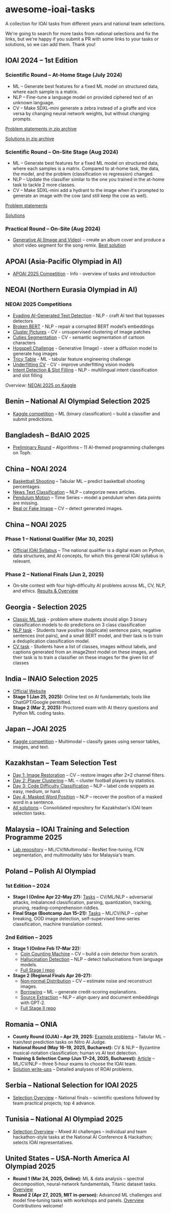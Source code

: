 # awesome-ioai-tasks
A collection for IOAI tasks from different years and national team selections.

We're going to search for more tasks from national selections and fix the links, but we're happy if you submit a PR with some links to your tasks or solutions, so we can add them. Thank you!

## IOAI 2024 – 1st Edition
### Scientific Round – At-Home Stage (July 2024)
- ML – Generate best features for a fixed ML model on structured data, where each sample is a matrix.
- NLP – Fine-tune a language model on provided ciphered text of an unknown language.
- CV – Make SDXL-mini generate a zebra instead of a giraffe and vice versa by changing neural network weights, but without changing prompts.

[Problem statements in zip archive](https://ioai-official.org/wp-content/uploads/2025/06/At-home-problems.zip)

[Solutions in zip archive](https://ioai-official.org/wp-content/uploads/2025/06/Best-solutions-at-home-problems.zip)

### Scientific Round – On-Site Stage (Aug 2024)
- ML – Generate best features for a fixed ML model on structured data, where each samples is a matrix. Compared to at-home task, the data, the model, and the problem (classification vs regression) changed.
- NLP – Update the classifier similar to the one you trained in the at-home task to tackle 2 more classes.
- CV – Make SDXL-mini add a hydrant to the image when it's prompted to generate an image with the cow (and still keep the cow as well).

[Problem statements](https://ioai-official.org/wp-content/uploads/2025/06/On-site-problems.zip)

[Solutions](https://ioai-official.org/wp-content/uploads/2025/06/Best-solutions-onsite.zip)

### Practical Round – On-Site (Aug 2024)
- [Generative AI (Image and Video)](https://ioai-official.org/wp-content/uploads/2025/06/Practical-Round-problems.zip) – create an album cover and produce a short video segment for the song remix. [Best solution](https://ioai-official.org/wp-content/uploads/2025/06/Practical-round-best-solutions.zip)

## APOAI (Asia-Pacific Olympiad in AI)

* [APOAI 2025 Competition](https://www.bohrium.com/competitions/7647426696?tab=introduce) - Info - overview of tasks and introduction

## NEOAI (Northern Eurasia Olympiad in AI)

### NEOAI 2025 Competitions

- [Evading AI-Generated Text Detection](https://github.com/open-cu/neoai-2025/tree/main/3_Evading_AI_Generated_Text_Detection) - NLP - craft AI text that bypasses detectors
- [Broken BERT](https://github.com/open-cu/neoai-2025/tree/main/5_Broken_BERT) - NLP - repair a corrupted BERT model’s embeddings
- [Cluster Pictures](https://www.kaggle.com/competitions/neoai-2025-cluster-pictures) - CV - unsupervised clustering of image patches
- [Cuties Segmentation](https://github.com/open-cu/neoai-2025/tree/main/8_Cuties_Segmentation) - CV - semantic segmentation of cartoon characters
- [Hogspell Challenge](https://github.com/lenjjiv/steering-hogs) - Generative (Image) - steer a diffusion model to generate hog images
- [Tricy Table](https://www.kaggle.com/competitions/neoai-2025-tricy-table-data) - ML - tabular feature engineering challenge
- [Underfitting CV](https://www.kaggle.com/competitions/neoai-2025-underfitting-cv) - CV - improve underfitting vision models
- [Intent Detection & Slot Filling](https://www.kaggle.com/competitions/neoai-2025-intent-detection-and-slot-filling) - NLP - multilingual intent classification and slot filling

*Overview:* [NEOAI 2025 on Kaggle](https://www.kaggle.com/competitions/neoai-2025/overview)

## Benin – National AI Olympiad Selection 2025
- [Kaggle competition](https://www.kaggle.com/competitions/benin-national-ai-olympiad-selection) – ML (binary classification) – build a classifier and submit predictions.

## Bangladesh – BdAIO 2025
- [Preliminary Round](https://github.com/mdajijulhakimquanta/BdAIO/blob/main/bdaio-2025-preliminary.pdf) – Algorithms – 11 AI-themed programming challenges on Toph.

## China – NOAI 2024
- [Basketball Shooting](https://github.com/jaredliw/ioai-tsp-2025/tree/main/noai-china-2024/basketball-shooting) – Tabular ML – predict basketball shooting percentages.
- [News Text Classification](https://github.com/jaredliw/ioai-tsp-2025/tree/main/noai-china-2024/news-text-classification) – NLP – categorize news articles.
- [Pendulum Motion](https://github.com/jaredliw/ioai-tsp-2025/tree/main/noai-china-2024/pendulum-motion) – Time Series – model a pendulum when data points are missing.
- [Real or Fake Image](https://github.com/jaredliw/ioai-tsp-2025/tree/main/noai-china-2024/real-or-fake-image) – CV – detect generated images.

## China – NOAI 2025
### Phase 1 – National Qualifier (Mar 30, 2025)
- [Official IOAI Syllabus](https://ioai-official.org/china-2025/syllabus-2025/) – The national qualifier is a digital exam on Python, data structures, and AI concepts, for which this general IOAI syllabus is relevant.

### Phase 2 – National Finals (Jun 2, 2025)
- On‑site contest with four high‑difficulty AI problems across ML, CV, NLP, and ethics. [Results & Overview](https://ioai-official.org/noai-china-finals-2025-8-team-members-selected-for-chinas-national-team-for-ioai-2025/)

## Georgia - Selection 2025
- [Classic ML task](https://www.bohrium.com/competitions/3072370612?tab=introduce) - problem where students should align 3 binary classification models to do predictions on 3 class classification
- [NLP task](https://www.bohrium.com/competitions/7927749324?tab=introduce) - Students have positive (duplicate) sentence pairs, negative sentences (not pairs), and a small BERT model, and their task is to train a deduplication classification model.
- [CV task](https://www.bohrium.com/competitions/6576265377?tab=introduce) - Students have a list of classes, images without labels, and captions generated from an image2text model on these images, and their task is to train a classifier on these images for the given list of classes

## India – INAIO Selection 2025
- [Official Website](https://www.acmindia.org/education/india-ai-olympiad)
- **Stage 1 (Jan 25, 2025):** Online test on AI fundamentals; tools like ChatGPT/Google permitted.
- **Stage 2 (Mar 2, 2025):** Proctored exam with AI theory questions and Python ML coding tasks.

## Japan – JOAI 2025
- [Kaggle competition](https://www.kaggle.com/competitions/joai-2025-competition/overview) – Multimodal – classify gases using sensor tables, images, and text.

## Kazakhstan – Team Selection Test
- [Day 1: Image Restoration](https://github.com/batyrq/IOAI-TST-solution-day1) – CV – restore images after 2×2 channel filters.
- [Day 2: Player Clustering](https://github.com/batyrq/IOAI-TST-solution-day2) – ML – cluster football players by statistics.
- [Day 3: Code Difficulty Classification](https://github.com/batyrq/IOAI-TST-solution-day3) – NLP – label code snippets as easy, medium, or hard.
- [Day 4: Masked Word Position](https://github.com/batyrq/IOAI-TST-solution-day4) – NLP – recover the position of a masked word in a sentence.
- [All solutions](https://github.com/batyrq?tab=repositories) – Consolidated repository for Kazakhstan's IOAI team selection tasks.

## Malaysia – IOAI Training and Selection Programme 2025
- [Lab repository](https://github.com/jaredliw/ioai-tsp-2025) – ML/CV/Multimodal – ResNet fine-tuning, FCN segmentation, and multimodality labs for Malaysia's team.

## Poland – Polish AI Olympiad
### 1st Edition – 2024
- **Stage I (Online Apr 22–May 27):** [Tasks](https://github.com/OlimpiadaAI/I-OlimpiadaAI/tree/main/first_stage) – CV/ML/NLP – adversarial attacks, imbalanced classification, parsing, quantization, tracking, pruning, reading-comprehension riddles.
- **Final Stage (Bootcamp Jun 15–21):** [Tasks](https://github.com/OlimpiadaAI/I-OlimpiadaAI/tree/main/final_stage) – ML/CV/NLP – cipher breaking, OOD image detection, self-supervised time-series classification, machine translation contest.

### 2nd Edition – 2025
- **Stage 1 (Online Feb 17–Mar 22):**
  - [Coin Counting Machine](https://github.com/OlimpiadaAI/II-OlimpiadaAI/blob/main/1_etap/1_maszynka_do_liczenia_monet/1_maszynka_do_liczenia_monet.ipynb) – CV – build a coin detector from scratch.
  - [Hallucination Detection](https://github.com/OlimpiadaAI/II-OlimpiadaAI/blob/main/1_etap/2_wykrywanie_halucynacji/2_wykrywanie_halucynacji_modelowe_rozwiazanie.ipynb) – NLP – detect hallucinations from language models.
  - [Full Stage I repo](https://github.com/OlimpiadaAI/II-OlimpiadaAI/tree/main/1_etap)
- **Stage 2 (Regional Finals Apr 26–27):**
  - [Non‑normal Distribution](https://github.com/OlimpiadaAI/II-OlimpiadaAI/blob/main/2_etap/rozklad_nienormalny/rozklad_nienormalny.ipynb) – CV – estimate noise and reconstruct images.
  - [Borrowing](https://github.com/OlimpiadaAI/II-OlimpiadaAI/blob/main/2_etap/kredytobranie/kredytobranie.ipynb) – ML – generate credit-scoring explanations.
  - [Source Extraction](https://github.com/OlimpiadaAI/II-OlimpiadaAI/tree/main/2_etap/ekstrakcja_zrodel) – NLP – align query and document embeddings with GPT‑2.
  - [Full Stage II repo](https://github.com/OlimpiadaAI/II-OlimpiadaAI/tree/main/2_etap)

## Romania – ONIA
- **County Round (OJIA) – Apr 29, 2025:** [Example problems](https://github.com/Olimpiada-AI/Propunere-probleme-si-solutii) – Tabular ML – train/test prediction tasks on Nitro AI Judge.
- **National Round (May 16–19, 2025, Bucharest):** CV & NLP – Byzantine musical-notation classification; human vs AI text detection.
- **Training & Selection Camp (Jun 17–24, 2025, Bucharest):** [Article](https://ioai-official.org/romanias-national-ai-olympiad-roai-2025-kicks-off-with-government-backed-edition/) – ML/CV/NLP – three 5‑hour exams to choose the IOAI team.
- [Solution write-ups](https://github.com/stefanasandei/roai-solved/blob/main/00-guide/rezolvari.md) – Detailed analyses of ROAI problems.

## Serbia – National Selection for IOAI 2025
- [Selection Overview](https://ioai-official.org/serbia-finals-4-team-members-selected-for-serbian-national-team-for-ioai-2025/) – National finals – scientific questions followed by team practical projects; top 4 advance.

## Tunisia – National AI Olympiad 2025
- [Selection Overview](https://ioai-official.org/ai-tunisia-national-round-the-way-to-the-excellence-through-the-ioai-world-portal/) – Mixed AI challenges – individual and team hackathon-style tasks at the National AI Conference & Hackathon; selects IOAI representatives.

## United States – USA‑North America AI Olympiad 2025
- **Round 1 (Mar 24, 2025, Online):** ML & data analysis – spectral decomposition, neural-network fundamentals, Titanic dataset tasks. [Overview](https://ioai-official.org/the-usa-north-america-ai-olympiad-is-organized-by-the-usa-ai-olympiad-usaaio/)
- **Round 2 (Apr 27, 2025, MIT in-person):** Advanced ML challenges and model fine‑tuning tasks with workshops and panels. [Overview](https://ioai-official.org/the-usa-north-america-ai-olympiad-is-organized-by-the-usa-ai-olympiad-usaaio/)
Contributions welcome!